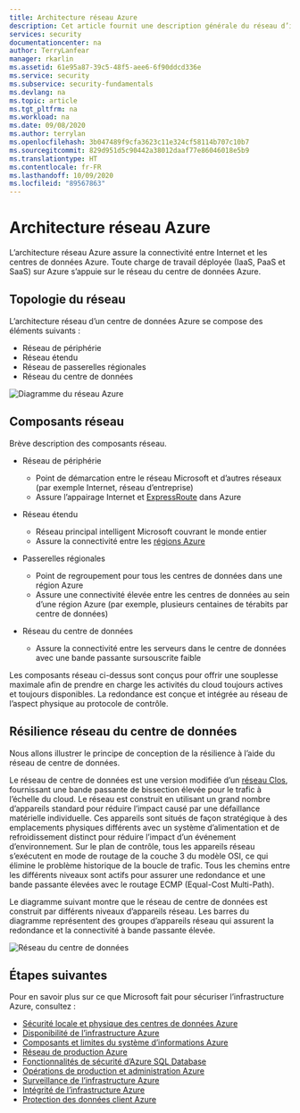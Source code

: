 ```yaml
---
title: Architecture réseau Azure
description: Cet article fournit une description générale du réseau d’infrastructures Microsoft Azure.
services: security
documentationcenter: na
author: TerryLanfear
manager: rkarlin
ms.assetid: 61e95a87-39c5-48f5-aee6-6f90ddcd336e
ms.service: security
ms.subservice: security-fundamentals
ms.devlang: na
ms.topic: article
ms.tgt_pltfrm: na
ms.workload: na
ms.date: 09/08/2020
ms.author: terrylan
ms.openlocfilehash: 3b047489f9cfa3623c11e324cf58114b707c10b7
ms.sourcegitcommit: 829d951d5c90442a38012daaf77e86046018e5b9
ms.translationtype: HT
ms.contentlocale: fr-FR
ms.lasthandoff: 10/09/2020
ms.locfileid: "89567863"
---
```

# <a name="azure-network-architecture"></a>Architecture réseau Azure
L’architecture réseau Azure assure la connectivité entre Internet et les centres de données Azure. Toute charge de travail déployée (IaaS, PaaS et SaaS) sur Azure s’appuie sur le réseau du centre de données Azure.

## <a name="network-topology"></a>Topologie du réseau
L’architecture réseau d’un centre de données Azure se compose des éléments suivants :

- Réseau de périphérie
- Réseau étendu
- Réseau de passerelles régionales
- Réseau du centre de données

![Diagramme du réseau Azure](./media/infrastructure-network/network-arch.png)

## <a name="network-components"></a>Composants réseau
Brève description des composants réseau.

- Réseau de périphérie

   - Point de démarcation entre le réseau Microsoft et d’autres réseaux (par exemple Internet, réseau d’entreprise)
   - Assure l’appairage Internet et [ExpressRoute](../../expressroute/expressroute-introduction.md) dans Azure

- Réseau étendu

   - Réseau principal intelligent Microsoft couvrant le monde entier
   - Assure la connectivité entre les [régions Azure](https://azure.microsoft.com/global-infrastructure/geographies/)

- Passerelles régionales

   - Point de regroupement pour tous les centres de données dans une région Azure
   - Assure une connectivité élevée entre les centres de données au sein d’une région Azure (par exemple, plusieurs centaines de térabits par centre de données)

- Réseau du centre de données

   - Assure la connectivité entre les serveurs dans le centre de données avec une bande passante sursouscrite faible

Les composants réseau ci-dessus sont conçus pour offrir une souplesse maximale afin de prendre en charge les activités du cloud toujours actives et toujours disponibles. La redondance est conçue et intégrée au réseau de l’aspect physique au protocole de contrôle.

## <a name="datacenter-network-resiliency"></a>Résilience réseau du centre de données
Nous allons illustrer le principe de conception de la résilience à l’aide du réseau de centre de données.

Le réseau de centre de données est une version modifiée d’un [réseau Clos](https://en.wikipedia.org/wiki/Clos_network), fournissant une bande passante de bissection élevée pour le trafic à l’échelle du cloud. Le réseau est construit en utilisant un grand nombre d’appareils standard pour réduire l’impact causé par une défaillance matérielle individuelle. Ces appareils sont situés de façon stratégique à des emplacements physiques différents avec un système d’alimentation et de refroidissement distinct pour réduire l’impact d’un événement d’environnement.  Sur le plan de contrôle, tous les appareils réseau s’exécutent en mode de routage de la couche 3 du modèle OSI, ce qui élimine le problème historique de la boucle de trafic. Tous les chemins entre les différents niveaux sont actifs pour assurer une redondance et une bande passante élevées avec le routage ECMP (Equal-Cost Multi-Path).

Le diagramme suivant montre que le réseau de centre de données est construit par différents niveaux d’appareils réseau. Les barres du diagramme représentent des groupes d’appareils réseau qui assurent la redondance et la connectivité à bande passante élevée.

![Réseau du centre de données](./media/infrastructure-network/datacenter-network.png)

## <a name="next-steps"></a>Étapes suivantes
Pour en savoir plus sur ce que Microsoft fait pour sécuriser l’infrastructure Azure, consultez :

- [Sécurité locale et physique des centres de données Azure](physical-security.md)
- [Disponibilité de l’infrastructure Azure](infrastructure-availability.md)
- [Composants et limites du système d’informations Azure](infrastructure-components.md)
- [Réseau de production Azure](production-network.md)
- [Fonctionnalités de sécurité d’Azure SQL Database](infrastructure-sql.md)
- [Opérations de production et administration Azure](infrastructure-operations.md)
- [Surveillance de l’infrastructure Azure](infrastructure-monitoring.md)
- [Intégrité de l’infrastructure Azure](infrastructure-integrity.md)
- [Protection des données client Azure](protection-customer-data.md)
